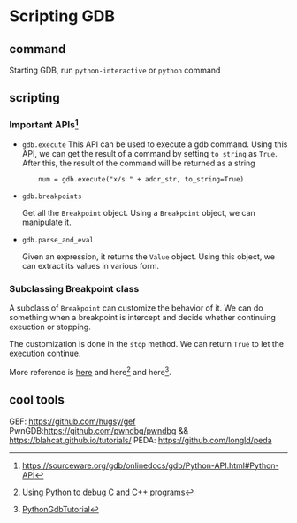 # Scripting GDB

## command

Starting GDB, run `python-interactive` or `python` command

## scripting

### Important APIs[^1]

- `gdb.execute`
  This API can be used to execute a gdb command.
  Using this API, we can get the result of a command by setting `to_string` as `True`.
  After this, the result of the command will be returned as a string
  ```
      num = gdb.execute("x/s " + addr_str, to_string=True)
  ```

- `gdb.breakpoints`

    Get all the `Breakpoint` object.
    Using a `Breakpoint` object, we can manipulate it.

- `gdb.parse_and_eval`

    Given an expression, it returns the `Value` object. Using this object,
    we can extract its values in various form.

### Subclassing Breakpoint class

A subclass of `Breakpoint` can customize the behavior of it.
We can do something when a breakpoint is intercept and decide
whether continuing exeuction or stopping.

The customization is done in the `stop` method. We can return `True`
to let the execution continue.

More reference is [here](./gdb_python.pdf) and here[^2] and here[^3].



[^1]: https://sourceware.org/gdb/onlinedocs/gdb/Python-API.html#Python-API
[^2]: [Using Python to debug C and C++ programs](https://dmalcolm.fedorapeople.org/presentations/PyCon-US-2011/GdbPythonPresentation/GdbPython.html)
[^3]: [PythonGdbTutorial](https://sourceware.org/gdb/wiki/PythonGdbTutorial)



## cool tools

GEF: https://github.com/hugsy/gef
PwnGDB:https://github.com/pwndbg/pwndbg && https://blahcat.github.io/tutorials/
PEDA: https://github.com/longld/peda